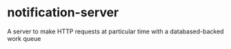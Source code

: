 # notification-server
A server to make HTTP requests at particular time with a databased-backed work queue
